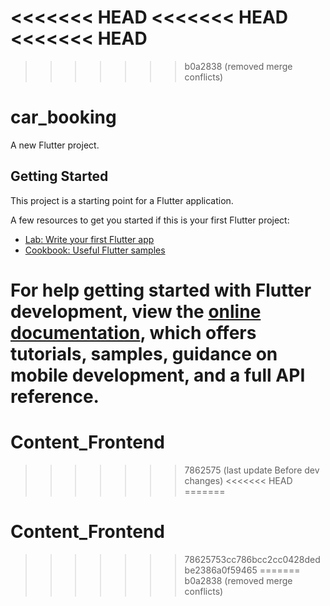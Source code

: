 <<<<<<< HEAD
<<<<<<< HEAD
<<<<<<< HEAD
=======
>>>>>>> b0a2838 (removed merge conflicts)
# car_booking

A new Flutter project.

## Getting Started

This project is a starting point for a Flutter application.

A few resources to get you started if this is your first Flutter project:

- [Lab: Write your first Flutter app](https://docs.flutter.dev/get-started/codelab)
- [Cookbook: Useful Flutter samples](https://docs.flutter.dev/cookbook)

For help getting started with Flutter development, view the
[online documentation](https://docs.flutter.dev/), which offers tutorials,
samples, guidance on mobile development, and a full API reference.
=======
# Content_Frontend
>>>>>>> 7862575 (last update Before dev changes)
<<<<<<< HEAD
=======
# Content_Frontend
>>>>>>> 78625753cc786bcc2cc0428dedbe2386a0f59465
=======
>>>>>>> b0a2838 (removed merge conflicts)
